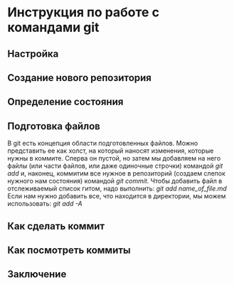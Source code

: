 # Инструкция по работе с командами git

## Настройка

## Создание нового репозитория

## Определение состояния

## Подготовка файлов
В git есть концепция области подготовленных файлов. Можно представить ее как холст, на который наносят изменения, которые нужны в коммите. Сперва он пустой, но затем мы добавляем на него файлы (или части файлов, или даже одиночные строчки) командой *git add* и, наконец, коммитим все нужное в репозиторий (создаем слепок нужного нам состояния) командой *git commit*.
Чтобы добавить файл в отслеживаемый список гитом, надо выполнить: *git add name_of_file.md*
Если нам нужно добавить все, что находится в директории, мы можем использовать: *git add -A*

## Как сделать коммит

## Как посмотреть коммиты

## Заключение